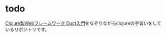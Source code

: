 # todo

[Clojure製Webフレームワーク Duct入門](https://www.amazon.co.jp/Clojure%E8%A3%BDWeb%E3%83%95%E3%83%AC%E3%83%BC%E3%83%A0%E3%83%AF%E3%83%BC%E3%82%AF-Duct%E5%85%A5%E9%96%80-%E3%83%80%E3%83%83%E3%82%AF%E3%82%BF%E3%82%A4%E3%83%94%E3%83%B3%E3%82%B0%E3%83%96%E3%83%83%E3%82%AF%E3%82%B9-%E9%A6%AC%E5%A0%B4-%E4%B8%80%E6%A8%B9-ebook/dp/B07J3KJZYS/ref=sr_1_1?__mk_ja_JP=%E3%82%AB%E3%82%BF%E3%82%AB%E3%83%8A&keywords=DUCT%E5%85%A5%E9%96%80&qid=1560348968&s=gateway&sr=8-1)をなぞりながらclojureの手習いをしているリポジトリです。
